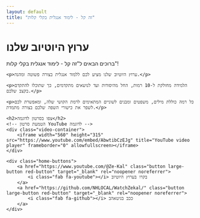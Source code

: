 ```yaml
---
layout: default
title: "זה קל - לימוד אנגלית בקלי קלות"
---
```


<div class="section red-section">
    <h1><i class="fab fa-youtube"></i> ערוץ היוטיוב שלנו</h1>
    <p>ברוכים הבאים ל"זה קל - לימוד אנגלית בקלי קלות"!</p>

    <p>ערוץ היוטיוב שלנו מציע לכם ללמוד אנגלית בצורה פשוטה ומהנה.</p>

    <p>הלמידה מחולקת ל-10 רמות, החל מהיסודות ועד לנושאים מתקדמים, כך שתוכלו להתקדם בקצב שלכם.</p>

    <p>כל רמה כוללת מילים, משפטים ומבנים לשוניים המתאימים לרמת הקושי שלה, ומאפשרת לכם לשפר את כישורי השפה שלכם בצורה מתמדת.</p>

    <h2>צפו בסרטון לדוגמה</h2>
    <!-- הטמעת סרטון YouTube לדוגמה -->
    <div class="video-container">
        <iframe width="560" height="315" src="https://www.youtube.com/embed/AbwtibCzEJg" title="YouTube video player" frameborder="0" allowfullscreen></iframe>
    </div>

    <div class="home-buttons">
        <a href="https://www.youtube.com/@Ze-Kal" class="button large-button red-button" target="_blank" rel="noopener noreferrer">
            <i class="fab fa-youtube"></i> בקרו בערוץ היוטיוב
        </a>
        <a href="https://github.com/NHLOCAL/WatchZekal/" class="button large-button red-button" target="_blank" rel="noopener noreferrer">
            <i class="fab fa-github"></i> ככב בגיטאהב
        </a>
    </div>
</div>

